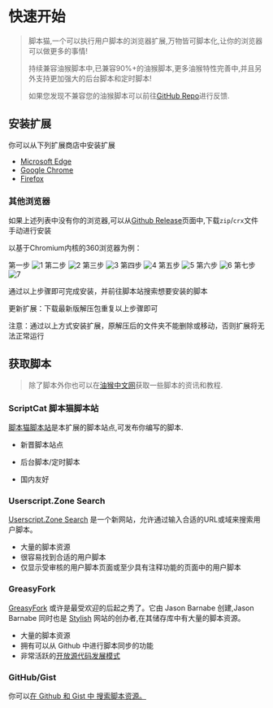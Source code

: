 # 快速开始

> 脚本猫,一个可以执行用户脚本的浏览器扩展,万物皆可脚本化,让你的浏览器可以做更多的事情!
>
> 持续兼容油猴脚本中,已兼容90%+的油猴脚本,更多油猴特性完善中,并且另外支持更加强大的后台脚本和定时脚本!
>
> 如果您发现不兼容您的油猴脚本可以前往[GitHub Repo](https://github.com/scriptscat/scriptcat)进行反馈.



## 安装扩展

你可以从下列扩展商店中安装扩展

* [Microsoft Edge](https://microsoftedge.microsoft.com/addons/detail/scriptcat/liilgpjgabokdklappibcjfablkpcekh)
* [Google Chrome](https://chrome.google.com/webstore/detail/scriptcat/ndcooeababalnlpkfedmmbbbgkljhpjf)
* [Firefox](https://addons.mozilla.org/zh-CN/firefox/addon/scriptcat/)



### 其他浏览器

如果上述列表中没有你的浏览器,可以从[Github Release](https://github.com/scriptscat/scriptcat/releases)页面中,下载`zip`/`crx`文件手动进行安装

以基于Chromium内核的360浏览器为例：

第一步
![1](https://user-images.githubusercontent.com/90684083/143379356-7d04a0d4-602f-4b73-9d28-34a9bbd1dc4f.png)
第二步
![2](https://user-images.githubusercontent.com/90684083/143379375-c783b1d2-63bb-4726-8b25-2fd6e0dfd09f.png)
第三步
![3](https://user-images.githubusercontent.com/90684083/143379392-4cb8cffc-68b9-4677-96d4-06960aa9c49d.png)
第四步
![4](https://user-images.githubusercontent.com/90684083/143379403-02c96401-9e8f-42fe-a02e-a13897b9fabb.png)
第五步
![5](https://user-images.githubusercontent.com/90684083/143379409-ea7826b9-99dc-4b4f-bdae-b85c49e31b2a.png)
第六步
![6](https://user-images.githubusercontent.com/90684083/143379420-deac9199-7ed2-47ce-a3db-95bc93da4789.png)
第七步
![7](https://user-images.githubusercontent.com/90684083/143379432-9bc2e86f-5a0c-4323-b934-45f9be6c6b7f.png)

通过以上步骤即可完成安装，并前往脚本站搜索想要安装的脚本

更新扩展：下载最新版解压包重复以上步骤即可

注意：通过以上方式安装扩展，原解压后的文件夹不能删除或移动，否则扩展将无法正常运行

## 获取脚本

> 除了脚本外你也可以在[油猴中文网](https://bbs.tampermonkey.net.cn/)获取一些脚本的资讯和教程.



### ScriptCat 脚本猫脚本站

[脚本猫脚本站](https://scriptcat.org/)是本扩展的脚本站点,可发布你编写的脚本.

* 新晋脚本站点

* 后台脚本/定时脚本
* 国内友好



### Userscript.Zone Search

[Userscript.Zone Search](https://www.userscript.zone/?utm_source=tm.net&utm_medium=scripts) 是一个新网站，允许通过输入合适的URL或域来搜索用户脚本。

-  大量的脚本资源
-  很容易找到合适的用户脚本
-  仅显示受审核的用户脚本页面或至少具有注释功能的页面中的用户脚本



### GreasyFork

[GreasyFork](https://greasyfork.org/) 或许是最受欢迎的后起之秀了。它由 Jason Barnabe 创建,Jason Barnabe 同时也是 [Stylish](https://userstyles.org/) 网站的创办者,在其储存库中有大量的脚本资源。

-  大量的脚本资源
-  拥有可以从 Github 中进行脚本同步的功能
-  非常活跃的[开放源代码发展模式](https://github.com/JasonBarnabe/greasyfork)



### GitHub/Gist

你可以[在 Github 和 Gist 中 搜索脚本资源。](https://gist.github.com/search?l=JavaScript&o=desc&q="%3D%3DUserScript%3D%3D"&s=updated)



